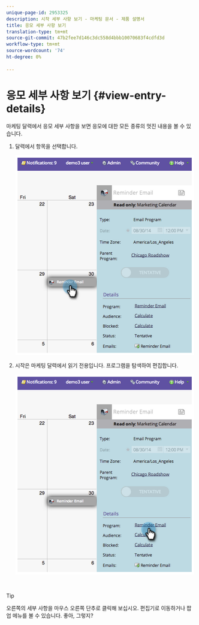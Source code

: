 ```yaml
---
unique-page-id: 2953325
description: 시작 세부 사항 보기 - 마케팅 문서 - 제품 설명서
title: 응모 세부 사항 보기
translation-type: tm+mt
source-git-commit: 47b2fee7d146c3dc558d4bbb10070683f4cdfd3d
workflow-type: tm+mt
source-wordcount: '74'
ht-degree: 0%

---
```



# 응모 세부 사항 보기 {#view-entry-details}

마케팅 달력에서 응모 세부 사항을 보면 응모에 대한 모든 종류의 멋진 내용을 볼 수 있습니다.

1. 달력에서 항목을 선택합니다.

   ![](assets/image2014-9-26-10-3a30-3a44.png)

1. 시작은 마케팅 달력에서 읽기 전용입니다. 프로그램을 탐색하여 편집합니다.

   ![](assets/image2014-9-26-10-3a31-3a1.png)

   `  
`

>[!TIP]
>
>오른쪽의 세부 사항을 마우스 오른쪽 단추로 클릭해 보십시오. 편집기로 이동하거나 팝업 메뉴를 볼 수 있습니다. 좋아, 그렇지?

